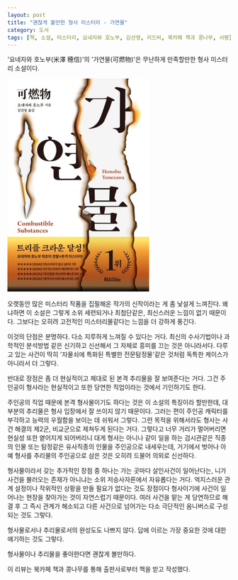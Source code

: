 ```yaml
---
layout: post
title: "괜찮게 볼만한 형사 미스터리 - 가연물"
category: 도서
tags: [책, 소설, 미스터리, 요네자와 호노부, 김선영, 리드비, 북카페 책과 콩나무, 서평]
---
```


'요네자와 호노부(米澤 穂信)'의
'가연물(可燃物)'은
무난하게 만족할만한 형사 미스터리 소설이다.

![표지](/images/book/kanembutsu-book.jpg)

오랫동안 많은 미스터리 작품을 집필해온 작가의 신작이라는 게 좀 낯설게 느껴진다.
왜냐하면 이 소설은 그렇게 소위 세련되거나 최첨단같은, 최신스러운 느낌이 없기 때문이다.
그보다는 오히려 고전적인 미스터리물같다는 느낌을 더 강하게 풍긴다.

이것의 단점은 분명하다.
다소 지루하게 느껴질 수 있다는 거다.
최신의 수사기법이나 과학적인 분석방법 같은 신기하고 신선해서 그 자체로 흥미를 끄는 것은 아니라서다.
다루고 있는 사건이 딱히 '자물쇠에 특화된 특별한 전문탐정물'같은 것처럼 독특한 케이스가 아니라서 더 그렇다.

반대로 장점은 좀 더 현실적이고 제대로 된 본격 추리물을 잘 보여준다는 거다.
그건 주인공이 형사라는 현실적이고 또한 당연한 직업이라는 것에서 기인하기도 한다.

주인공의 직업 때문에 본격 형사물이기도 하다는 것은 이 소설의 특징이라 할만한데,
대부분의 추리물은 형사 입장에서 잘 쓰이지 않기 때문이다.
그러는 편이 주인공 캐릭터를 부각하고 능력의 우월함을 보이는 데 쉬워서 그렇다.
그런 목적을 위해서라도 형사는 사건 해결의 제2군, 비교군으로 제쳐두게 된다는 거다.
그렇다고 너무 거리가 멀어버리면 현실성 또한 옅어지게 되어버리니
대게 형사는 아니나 같이 일을 하는 검시관같은 직종의 인물
또는 탐정같은 유사직종의 인물을 주인공으로 내세우는데,
거기에서 벗어나 아예 형사를 추리물의 주인공으로 삼은 것은 오히려 드물어 의외로 신선하다.

형사물이라서 갖는 추가적인 장점 중 하나는
가는 곳마다 살인사건이 일어난다는, 니가 사건을 불러오는 존재가 아니냐는
소위 저승사자론에서 자유롭다는 거다.
억지스러운 관계 설정이나 작위적인 상황을 만들 필요가 없다는 것도 장점이다
형사이기에 사건이 일어나는 현장을 찾아가는 것이 자연스럽기 때문이다.
여러 사건을 맡는 게 당연하므로 해결 후 그 즉시 관계가 해소되고 다른 사건으로 넘어가는 다소 극단적인 옴니버스로 구성되는 것도 그렇다.

형사물로서나 추리물로서의 완성도도 나쁘지 않다.
답에 이르는 가장 중요한 것에 대한 얘기하는 것도 그렇다.

형사물이나 추리물을 좋아한다면 괜찮게 볼만하다.



<div class="im im-info">
이 리뷰는 북카페 책과 콩나무를 통해 출판사로부터 책을 받고 작성했다.
</div>
